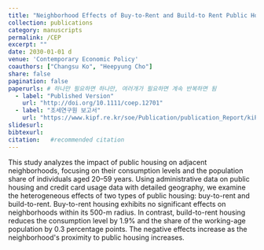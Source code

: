 ```yaml
---
title: "Neighborhood Effects of Buy-to-Rent and Build-to Rent Public Housing"
collection: publications
category: manuscripts
permalink: /CEP
excerpt: ""
date: 2030-01-01 d
venue: 'Contemporary Economic Policy'
coauthors: ["Changsu Ko", "Heepyung Cho"]
share: false
pagination: false
paperurls: # 하나만 필요하면 하나만, 여러개가 필요하면 계속 반복하면 됨
  - label: "Published Version"
    url: "http://doi.org/10.1111/coep.12701"
  - label: "조세연구원 보고서"
    url: "https://www.kipf.re.kr/soe/Publication/publication_Report/kiPublish/CA/view.do?serialNo=526824"
slidesurl: 
bibtexurl: 
citation:   #recommended citation  
---
```


This study analyzes the impact of public housing on adjacent neighborhoods, focusing on their consumption levels and the population share of individuals aged 20–59 years. Using administrative data on public housing and credit card usage data with detailed geography, we examine the heterogeneous effects of two types of public housing: buy-to-rent and build-to-rent. Buy-to-rent housing exhibits no significant effects on neighborhoods within its 500-m radius. In contrast, build-to-rent housing reduces the consumption level by 1.9% and the share of the working-age population by 0.3 percentage points. The negative effects increase as the neighborhood's proximity to public housing increases.


